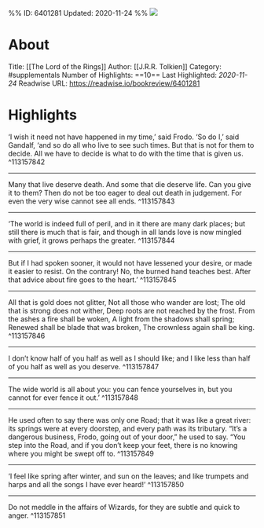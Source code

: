 %%
ID: 6401281
Updated: 2020-11-24
%%
![](https://images-na.ssl-images-amazon.com/images/I/51bJhsl5VmL._SL500_.jpg)

# About
Title: [[The Lord of the Rings]]
Author: [[J.R.R. Tolkien]]
Category: #supplementals
Number of Highlights: ==10==
Last Highlighted: *2020-11-24*
Readwise URL: https://readwise.io/bookreview/6401281

# Highlights 
‘I wish it need not have happened in my time,’ said Frodo. ‘So do I,’ said Gandalf, ‘and so do all who live to see such times. But that is not for them to decide. All we have to decide is what to do with the time that is given us.  ^113157842

---

Many that live deserve death. And some that die deserve life. Can you give it to them? Then do not be too eager to deal out death in judgement. For even the very wise cannot see all ends.  ^113157843

---

‘The world is indeed full of peril, and in it there are many dark places; but still there is much that is fair, and though in all lands love is now mingled with grief, it grows perhaps the greater.  ^113157844

---

But if I had spoken sooner, it would not have lessened your desire, or made it easier to resist. On the contrary! No, the burned hand teaches best. After that advice about fire goes to the heart.’  ^113157845

---

All that is gold does not glitter, Not all those who wander are lost; The old that is strong does not wither, Deep roots are not reached by the frost. From the ashes a fire shall be woken, A light from the shadows shall spring; Renewed shall be blade that was broken, The crownless again shall be king.  ^113157846

---

I don’t know half of you half as well as I should like; and I like less than half of you half as well as you deserve.  ^113157847

---

The wide world is all about you: you can fence yourselves in, but you cannot for ever fence it out.’  ^113157848

---

He used often to say there was only one Road; that it was like a great river: its springs were at every doorstep, and every path was its tributary. “It’s a dangerous business, Frodo, going out of your door,” he used to say. “You step into the Road, and if you don’t keep your feet, there is no knowing where you might be swept off to.  ^113157849

---

‘I feel like spring after winter, and sun on the leaves; and like trumpets and harps and all the songs I have ever heard!’  ^113157850

---

Do not meddle in the affairs of Wizards, for they are subtle and quick to anger.  ^113157851

